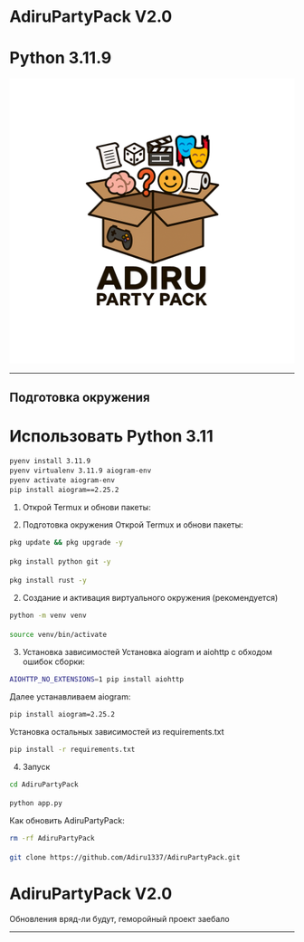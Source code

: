 # AdiruPartyPack V2.0
# Python 3.11.9

![AdiruPartyPack](https://raw.githubusercontent.com/Adiru1337/AdiruPartyDraw/refs/heads/main/partypack.png)

---

## Подготовка окружения

# Использовать Python 3.11
```bash
pyenv install 3.11.9
pyenv virtualenv 3.11.9 aiogram-env
pyenv activate aiogram-env
pip install aiogram==2.25.2
```

1. Открой Termux и обнови пакеты:


1. Подготовка окружения
Открой Termux и обнови пакеты:
```bash
pkg update && pkg upgrade -y

pkg install python git -y

pkg install rust -y
```
2. Создание и активация виртуального окружения (рекомендуется)
```bash
python -m venv venv

source venv/bin/activate
```
3. Установка зависимостей
Установка aiogram и aiohttp с обходом ошибок сборки:
```bash
AIOHTTP_NO_EXTENSIONS=1 pip install aiohttp
```
Далее устанавливаем aiogram:
```bash
pip install aiogram=2.25.2
```
Установка остальных зависимостей из requirements.txt
```bash
pip install -r requirements.txt
```
4. Запуск
```bash
cd AdiruPartyPack

python app.py
```
Как обновить AdiruPartyPack:
```bash
rm -rf AdiruPartyPack

git clone https://github.com/Adiru1337/AdiruPartyPack.git
```

# AdiruPartyPack V2.0

Обновления вряд-ли будут, геморойный проект заебало


------------------------------------------------------------


